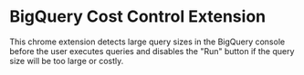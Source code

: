 # BigQuery Cost Control Extension

This chrome extension detects large query sizes in the BigQuery console before the user executes queries and disables the "Run" button if the query size will be too large or costly.
